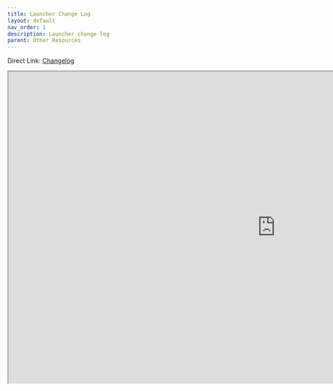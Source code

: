 ```yaml
---
title: Launcher Change Log
layout: default
nav_order: 1
description: Launcher change log
parent: Other Resources
---
```


Direct Link:  [Changelog](https://github.com/Wildlander-mod/Launcher/blob/main/CHANGELOG.md)

<iframe src="https://github.com/Wildlander-mod/Launcher/blob/main/CHANGELOG.md" width="1200" height="700"></iframe>



